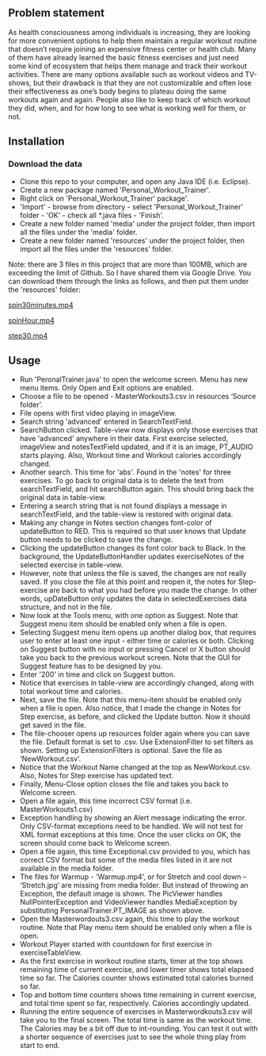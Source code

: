 Problem statement
-----------------------

As health consciousness among individuals is increasing, they are looking for more convenient options to help them maintain a regular workout routine that doesn’t require joining an expensive fitness center or health club. Many of them have already learned the basic fitness exercises and just need some kind of ecosystem that helps them manage and track their workout activities. There are many options available such as workout videos and TV-shows, but their drawback is that they are not customizable and often lose their effectiveness as one’s body begins to plateau doing the same workouts again and again. People also like to keep track of which workout they did, when, and for how long to see what is working well for them, or not.

Installation
----------------------

### Download the data

* Clone this repo to your computer, and open any Java IDE (i.e. Eclipse).
* Create a new package named 'Personal_Workout_Trainer'.
* Right click on 'Personal_Workout_Trainer' package'.
* 'Import' - browse from directory - select 'Personal_Workout_Trainer' folder - 'OK' - check all *.java files - 'Finish'.
* Create a new folder named 'media' under the project folder, then import all the files under the 'media' folder.
* Create a new folder named 'resources' under the project folder, then import all the files under the 'resources' folder.

Note: there are 3 files in this project that are more than 100MB, which are exceeding the limit of Github. So I have shared
them via Google Drive. You can download them through the links as follows, and then put them under the 'resources' folder:

[spin30minutes.mp4](https://drive.google.com/open?id=1e-MFCYscO_XJ8HE6LCeXkf9wkncIGgw8)

[spinHour.mp4](https://drive.google.com/open?id=18eHGRkN5-r-MYUeVvNhRutl3LzU5fveY)

[step30.mp4](https://drive.google.com/open?id=1HEUuryHHcQaQpAFjmP1FRYmXqn-Yu0bJ)

Usage
-----------------------

* Run 'PeronalTrainer.java' to open the welcome screen. Menu has new menu items. Only Open and Exit options are enabled.
* Choose a file to be opened - MasterWorkouts3.csv in resources ‘Source folder’.
* File opens with first video playing in imageView.
* Search string 'advanced' entered in SearchTextField.
* SearchButton clicked. Table-view now displays only those exercises that have 'advanced' anywhere in their data. First exercise selected, imageView and notesTextField updated, and if it is an image, PT_AUDIO starts playing. Also, Workout time and Workout calories accordingly changed.
* Another search. This time for 'abs'. Found in the 'notes' for three exercises. To go back to original data is to delete the text from searchTextField, and hit searchButton again. This should bring back the original data in table-view.
* Entering a search string that is not found displays a message in searchTextField, and the table-view is restored with original data.
* Making any change in Notes section changes font-color of updateButton to RED. This is required so that user knows that Update button needs to be clicked to save the change.
* Clicking the updateButton changes its font color back to Black. In the background, the UpdateButtonHandler updates exerciseNotes of the selected exercise in table-view.
* However, note that unless the file is saved, the changes are not really saved. If you close the file at this point and reopen it, the notes for Step-exercise are back to what you had before you made the change. In other words, upDateButton only updates the data in selectedExercises data structure, and not in the file.
* Now look at the Tools menu, with one option as Suggest. Note that Suggest menu item should be enabled only when a file is open.
* Selecting Suggest menu item opens up another dialog box, that requires user to enter at least one input - either time or calories or both. Clicking on Suggest button with no input or pressing Cancel or X button should take you back to the previous workout screen. Note that the GUI for Suggest feature has to be designed by you.
* Enter '200' in time and click on Suggest button.
* Notice that exercises in table-view are accordingly changed, along with total workout time and calories.
* Next, save the file. Note that this menu-item should be enabled only when a file is open. Also notice, that I made the change in Notes for Step exercise, as before, and clicked the Update button. Now it should get saved in the file.
* The file-chooser opens up resources folder again where you can save the file. Default format is set to .csv. Use ExtensionFilter to set filters as shown. Setting up ExtensionFilters is optional. Save the file as ‘NewWorkout.csv’.
* Notice that the Workout Name changed at the top as NewWorkout.csv. Also, Notes for Step exercise has updated text.
* Finally, Menu-Close option closes the file and takes you back to Welcome screen.
* Open a file again, this time incorrect CSV format (i.e. MasterWorkouts1.csv)
* Exception handling by showing an Alert message indicating the error. Only CSV-format exceptions need to be handled. We will not test for XML format exceptions at this time. Once the user clicks on OK, the screen should come back to Welcome screen.
* Open a file again, this time Exceptional.csv provided to you, which has correct CSV format but some of the media files listed in it are not available in the media folder.
* The files for Warmup - 'Warmup.mp4', or for Stretch and cool down – ‘Stretch.jpg’ are missing from media folder. But instead of throwing an Exception, the default image is shown. The PicViewer handles NullPointerException and VideoViewer handles MediaException by substituting PersonalTrainer.PT_IMAGE as shown above.
* Open the Masterwordouts3.csv again, this time to play the workout routine. Note that Play menu item should be enabled only when a file is open.
* Workout Player started with countdown for first exercise in exerciseTableView.
* As the first exercise in workout routine starts, timer at the top shows remaining time of current exercise, and lower timer shows total elapsed time so far. The Calories counter shows estimated total calories burned so far.
* Top and bottom time counters shows time remaining in current exercise, and total time spent so far, respectively. Calories accordingly updated.
* Running the entire sequence of exercises in Masterwordkouts3.csv will take you to the final screen. The total time is same as the workout time. The Calories may be a bit off due to int-rounding. You can test it out with a shorter sequence of exercises just to see the whole thing play from start to end.
